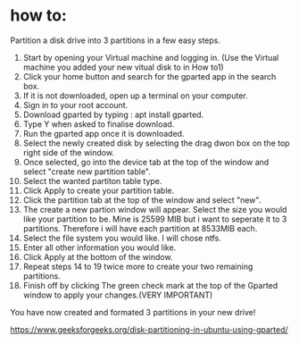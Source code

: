 # how to:
Partition a disk drive into 3 partitions in a few easy steps.

1. Start by opening your Virtual machine and logging in. (Use the Virtual machine you added your new vitual disk to in How to1)
2. Click your home button and search for the gparted app in the search box.
3. If it is not downloaded, open up a terminal on your computer.
4. Sign in to your root account.
5. Download gparted by typing : apt install gparted.
6. Type Y when asked to finalise download.
7. Run the gparted app once it is downloaded.
8. Select the newly created disk by selecting the drag dwon box on the top right side of the window.
9. Once selected, go into the device tab at the top of the window and select "create new partition table".
10. Select the wanted partiton table type.
11. Click Apply to create your partition table.
12. Click the partition tab at the top of the window and select "new".
13. The create a new partion window will appear.  Select the size you would like your partition to be.  Mine is 25599 MIB but i want to seperate it to 3 partitions.  Therefore i will have each partition at 8533MIB each.
14. Select the file system you would like. I will chose ntfs.
15. Enter all other information you would like.
16. Click Apply at the bottom of the window.
17. Repeat steps 14 to 19 twice more to create your two remaining partitions.
18. Finish off by clicking The green check mark at the top of the Gparted window to apply your changes.(VERY IMPORTANT)

You have now created and formated 3 partitions in your new drive!

https://www.geeksforgeeks.org/disk-partitioning-in-ubuntu-using-gparted/
